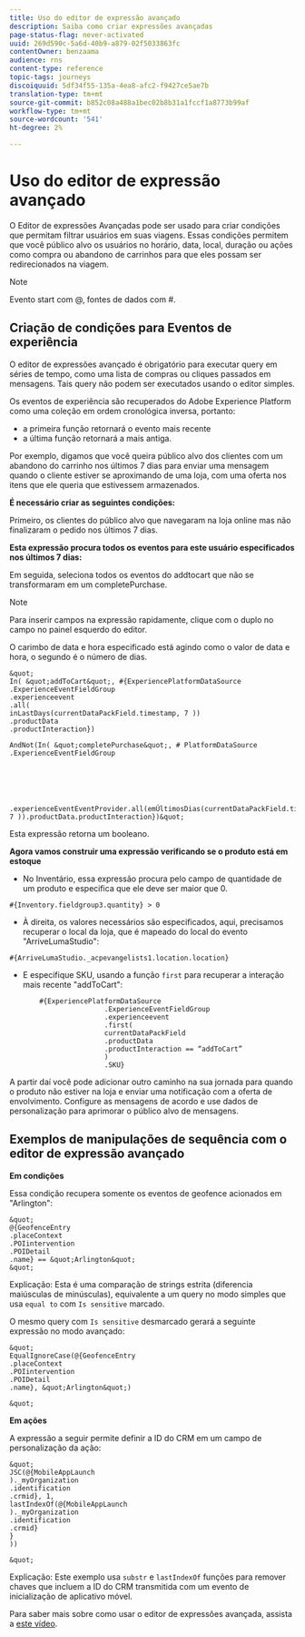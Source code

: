 ```yaml
---
title: Uso do editor de expressão avançado
description: Saiba como criar expressões avançadas
page-status-flag: never-activated
uuid: 269d590c-5a6d-40b9-a879-02f5033863fc
contentOwner: benzaama
audience: rns
content-type: reference
topic-tags: journeys
discoiquuid: 5df34f55-135a-4ea8-afc2-f9427ce5ae7b
translation-type: tm+mt
source-git-commit: b852c08a488a1bec02b8b31a1fccf1a8773b99af
workflow-type: tm+mt
source-wordcount: '541'
ht-degree: 2%

---
```



# Uso do editor de expressão avançado

O Editor de expressões Avançadas pode ser usado para criar condições que permitam filtrar usuários em suas viagens. Essas condições permitem que você público alvo os usuários no horário, data, local, duração ou ações como compra ou abandono de carrinhos para que eles possam ser redirecionados na viagem.

>[!NOTE]
>
>Evento start com @, fontes de dados com #.

## Criação de condições para Eventos de experiência

O editor de expressões avançado é obrigatório para executar query em séries de tempo, como uma lista de compras ou cliques passados em mensagens. Tais query não podem ser executados usando o editor simples.

Os eventos de experiência são recuperados do Adobe Experience Platform como uma coleção em ordem cronológica inversa, portanto:

* a primeira função retornará o evento mais recente
* a última função retornará a mais antiga.

Por exemplo, digamos que você queira público alvo dos clientes com um abandono do carrinho nos últimos 7 dias para enviar uma mensagem quando o cliente estiver se aproximando de uma loja, com uma oferta nos itens que ele queria que estivessem armazenados.

**É necessário criar as seguintes condições:**

Primeiro, os clientes do público alvo que navegaram na loja online mas não finalizaram o pedido nos últimos 7 dias.

<!--**This expression looks for a specified value in a string value:**

`In (“addToCart”, #{field reference from experience event})`-->

**Esta expressão procura todos os eventos para este usuário especificados nos últimos 7 dias:**

Em seguida, seleciona todos os eventos do addtocart que não se transformaram em um completePurchase.

>[!NOTE]
>
>Para inserir campos na expressão rapidamente, clique com o duplo no campo no painel esquerdo do editor.

O carimbo de data e hora especificado está agindo como o valor de data e hora, o segundo é o número de dias.

    &quot;
    In( &quot;addToCart&quot;, #{ExperiencePlatformDataSource
    .ExperienceEventFieldGroup
    .experienceevent
    .all(
    inLastDays(currentDataPackField.timestamp, 7 ))
    .productData
    .productInteraction})
    
    AndNot(In( &quot;completePurchase&quot;, # PlatformDataSource
    .ExperienceEventFieldGroup
    
    
    
    
    
    
    .experienceEventEventProvider.all(emÚltimosDias(currentDataPackField.timestamp, 7 )).productData.productInteraction})&quot;

Esta expressão retorna um booleano.

**Agora vamos construir uma expressão verificando se o produto está em estoque**

* No Inventário, essa expressão procura pelo campo de quantidade de um produto e especifica que ele deve ser maior que 0.

`#{Inventory.fieldgroup3.quantity} > 0`

* À direita, os valores necessários são especificados, aqui, precisamos recuperar o local da loja, que é mapeado do local do evento &quot;ArriveLumaStudio&quot;:

`#{ArriveLumaStudio._acpevangelists1.location.location}`

* E especifique SKU, usando a função `first` para recuperar a interação mais recente &quot;addToCart&quot;:

   ```
       #{ExperiencePlatformDataSource
                       .ExperienceEventFieldGroup
                       .experienceevent
                       .first(
                       currentDataPackField
                       .productData
                       .productInteraction == “addToCart”
                       )
                       .SKU}
   ```

A partir daí você pode adicionar outro caminho na sua jornada para quando o produto não estiver na loja e enviar uma notificação com a oferta de envolvimento. Configure as mensagens de acordo e use dados de personalização para aprimorar o público alvo de mensagens.

## Exemplos de manipulações de sequência com o editor de expressão avançado

**Em condições**

Essa condição recupera somente os eventos de geofence acionados em &quot;Arlington&quot;:

    &quot;
    @{GeofenceEntry
    .placeContext
    .POIintervention
    .POIDetail
    .name} == &quot;Arlington&quot;
    &quot;

Explicação: Esta é uma comparação de strings estrita (diferencia maiúsculas de minúsculas), equivalente a um query no modo simples que usa `equal to` com `Is sensitive` marcado.

O mesmo query com `Is sensitive` desmarcado gerará a seguinte expressão no modo avançado:

    &quot;
    EqualIgnoreCase(@{GeofenceEntry
    .placeContext
    .POIintervention
    .POIDetail
    .name}, &quot;Arlington&quot;)
    
    &quot;

**Em ações**

A expressão a seguir permite definir a ID do CRM em um campo de personalização da ação:

    &quot;
    JSC(@{MobileAppLaunch
    )._myOrganization
    .identification
    .crmid}, 1,
    lastIndexOf(@{MobileAppLaunch
    )._myOrganization
    .identification
    .crmid}
    }
    ))
    
    &quot;

Explicação: Este exemplo usa `substr` e `lastIndexOf` funções para remover chaves que incluem a ID do CRM transmitida com um evento de inicialização de aplicativo móvel.

Para saber mais sobre como usar o editor de expressões avançada, assista a [este vídeo](https://docs.adobe.com/content/help/en/platform-learn/tutorials/journey-orchestration/create-a-journey.html).

